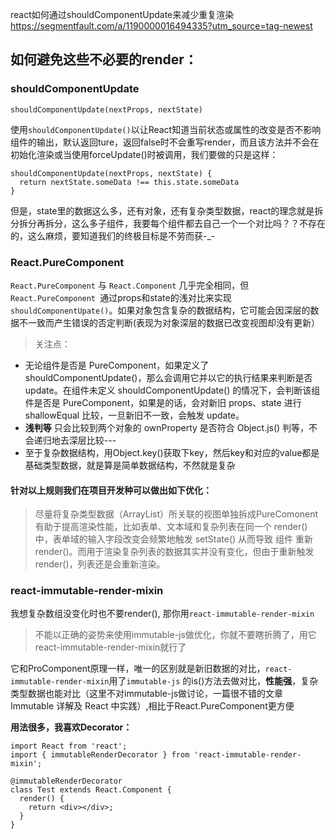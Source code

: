 react如何通过shouldComponentUpdate来减少重复渲染
https://segmentfault.com/a/1190000016494335?utm_source=tag-newest

## 如何避免这些不必要的render：
### shouldComponentUpdate
```
shouldComponentUpdate(nextProps, nextState)
```
使用`shouldComponentUpdate()`以让React知道当前状态或属性的改变是否不影响组件的输出，默认返回ture，返回false时不会重写render，而且该方法并不会在初始化渲染或当使用forceUpdate()时被调用，我们要做的只是这样：
```
shouldComponentUpdate(nextProps, nextState) {
  return nextState.someData !== this.state.someData
}
```
但是，state里的数据这么多，还有对象，还有复杂类型数据，react的理念就是拆分拆分再拆分，这么多子组件，我要每个组件都去自己一个一个对比吗？？不存在的，这么麻烦，要知道我们的终极目标是不劳而获-_-

### React.PureComponent
`React.PureComponent` 与 `React.Component` 几乎完全相同，但 `React.PureComponent `通过props和state的浅对比来实现` shouldComponentUpate()`。如果对象包含复杂的数据结构，它可能会因深层的数据不一致而产生错误的否定判断(表现为对象深层的数据已改变视图却没有更新）

> 关注点：
- 无论组件是否是 PureComponent，如果定义了 shouldComponentUpdate()，那么会调用它并以它的执行结果来判断是否 update。在组件未定义 shouldComponentUpdate() 的情况下，会判断该组件是否是 PureComponent，如果是的话，会对新旧 props、state 进行 shallowEqual 比较，一旦新旧不一致，会触发 update。
- **浅判等** 只会比较到两个对象的 ownProperty 是否符合 Object.js() 判等，不会递归地去深层比较---
- 至于复杂数据结构，用Object.key()获取下key，然后key和对应的value都是基础类型数据，就是算是简单数据结构，不然就是复杂

#### 针对以上规则我们在项目开发种可以做出如下优化：

> 尽量将复杂类型数据（ArrayList）所关联的视图单独拆成PureComonent有助于提高渲染性能，比如表单、文本域和复杂列表在同一个 render() 中，表单域的输入字段改变会频繁地触发 setState() 从而导致 组件 重新 render()。而用于渲染复杂列表的数据其实并没有变化，但由于重新触发 render()，列表还是会重新渲染。

### react-immutable-render-mixin
我想复杂数组没变化时也不要render(), 那你用`react-immutable-render-mixin`

> 不能以正确的姿势来使用immutable-js做优化，你就不要瞎折腾了，用它react-immutable-render-mixin就行了

它和ProComponent原理一样，唯一的区别就是新旧数据的对比，`react-immutable-render-mixin`用了`immutable-js` 的is()方法去做对比，**性能强**，复杂类型数据也能对比（这里不对immutable-js做讨论，一篇很不错的文章Immutable 详解及 React 中实践）,相比于React.PureComponent更方便

**用法很多，我喜欢Decorator：**
```
import React from 'react';
import { immutableRenderDecorator } from 'react-immutable-render-mixin';

@immutableRenderDecorator
class Test extends React.Component {
  render() {
    return <div></div>;
  }
}
```